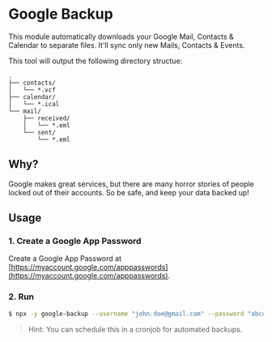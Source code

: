 # Google Backup

This module automatically downloads your Google Mail, Contacts & Calendar to separate files. It'll sync only new Mails, Contacts & Events.

This tool will output the following directory structue:

```
.
├── contacts/
│   └── *.vcf
├── calendar/
│   └── *.ical
└── mail/
    ├── received/
    │   └── *.eml
    └── sent/
        └── *.eml
```

## Why?

Google makes great services, but there are many horror stories of people locked out of their accounts. So be safe, and keep your data backed up!

## Usage

### 1. Create a Google App Password

Create a Google App Password at [https://myaccount.google.com/apppasswords](https://myaccount.google.com/apppasswords).

### 2. Run

```bash
$ npx -y google-backup --username "john.doe@gmail.com" --password "abcd efgh ijkl mnop" --filepath "~/Backups/Google/"
```

> Hint: You can schedule this in a cronjob for automated backups.